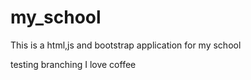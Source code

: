 # my_school
This is a html,js and bootstrap application for my school

testing branching
I love coffee
